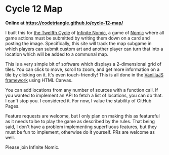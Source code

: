 # Cycle 12 Map

**Online at https://codetriangle.github.io/cycle-12-map/**

I built this for [the Twelfth Cycle](https://infinitenomic.miraheze.org/wiki/Cycle_12) of [Infinite Nomic](https://nomic.gay), a game of [Nomic](https://en.wikipedia.org/wiki/Nomic) where all game actions must be submitted by writing them down on a card and posting the image. Specifically, this site will track the map subgame in which players can submit custom art and another player can turn that into a location which will be added to a communal map.

This is a very simple bit of software which displays a 2-dimensional grid of tiles. You can click to move, scroll to zoom, and get more information on a tile by clicking on it. It's even touch-friendly! This is all done in the [VanillaJS framework](http://vanilla-js.com/) using HTML Canvas.

You can add locations from any number of sources with a function call. If you wanted to implement an API to fetch a list of locations, you can do that. I can't stop you. I considered it. For now, I value the stability of GitHub Pages.

Feature requests are welcome, but I only plan on making this as featureful as it needs to be to play the game as described by the rules. That being said, I don't have a problem implementing superfluous features, but they must be fun to implement, otherwise do it yourself. PRs are welcome as well.

Please join Infinite Nomic.
